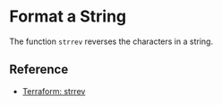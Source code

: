 # Format a String

The function `strrev` reverses the characters in a string.

## Reference

* [Terraform: strrev](https://www.terraform.io/docs/configuration/functions/strrev.html)
